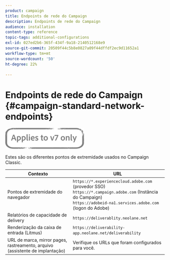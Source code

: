 ```yaml
---
product: campaign
title: Endpoints de rede do Campaign
description: Endpoints de rede do Campaign
audience: installation
content-type: reference
topic-tags: additional-configurations
exl-id: 027ed2b6-365f-434f-9a18-2140512168e9
source-git-commit: 20509f44c5b8e0827a09f44dffdf2ec9d11652a1
workflow-type: tm+mt
source-wordcount: '50'
ht-degree: 22%

---
```


# Endpoints de rede do Campaign {#campaign-standard-network-endpoints}

![](../../assets/v7-only.svg)

Estes são os diferentes pontos de extremidade usados no Campaign Classic.

| Contexto | URL |
|--- |--- |
| Pontos de extremidade do navegador | `https://*.experiencecloud.adobe.com` (provedor SSO)<br>`https://*.campaign.adobe.com`  (Instância do Campaign)<br>`https://adobeid-na1.services.adobe.com`  (logon do Adobe) |
| Relatórios de capacidade de delivery | `https://deliverablity.neolane.net` |
| Renderização da caixa de entrada (Litmus) | `https://deliverability-app.neolane.net/deliverability` |
| URL de marca, mirror pages, rastreamento, arquivo (assistente de implantação) | Verifique os URLs que foram configurados para você. |
